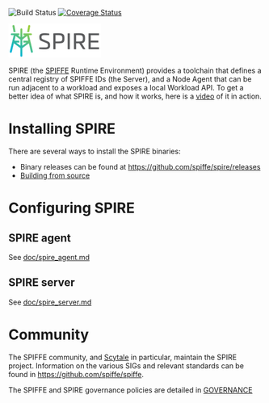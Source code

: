 ![Build Status](https://travis-ci.org/spiffe/spire.svg?branch=master)
[![Coverage Status](https://coveralls.io/repos/github/spiffe/spire/badge.svg?branch=master)](https://coveralls.io/github/spiffe/spire?branch=master)

![SPIRE Logo](/doc/images/spire_logo.png)

SPIRE (the [SPIFFE](https://github.com/spiffe/spiffe) Runtime Environment) provides a toolchain that defines a central registry of
SPIFFE IDs (the Server), and a Node Agent that can be run adjacent to a workload and
exposes a local Workload API. To get a better idea of what SPIRE is, and how it works, here is a [video](https://www.youtube.com/watch?v=uDHNcZ0eGHI) of it in action.


# Installing SPIRE

There are several ways to install the SPIRE binaries:

* Binary releases can be found at https://github.com/spiffe/spire/releases
* [Building from source](/CONTRIBUTING.md)

# Configuring SPIRE

## SPIRE agent

See [doc/spire_agent.md](/doc/spire_agent.md)

## SPIRE server

See [doc/spire_server.md](/doc/spire_server.md)


# Community

The SPIFFE community, and [Scytale](https://scytale.io) in particular, maintain the SPIRE project.
Information on the various SIGs and relevant standards can be found in
https://github.com/spiffe/spiffe.

The SPIFFE and SPIRE governance policies are detailed in
[GOVERNANCE](https://github.com/spiffe/spiffe/blob/master/GOVERNANCE.md)
